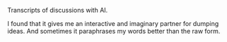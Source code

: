 Transcripts of discussions with AI.

I found that it gives me an interactive and imaginary partner for dumping ideas. And sometimes it paraphrases my words better than the raw form.
